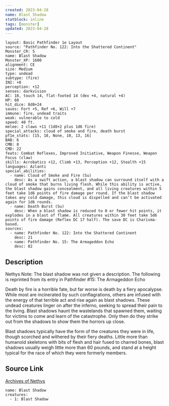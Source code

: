 ```yaml
---
created: 2023-04-28
name: Blast Shadow
statblock: inline
tags: [monster]
updated: 2023-04-28
---
```

```statblock
layout: Basic Pathfinder 1e Layout
source: "Pathfinder No. 122: Into the Shattered Continent"
Monster_CR: 5
name: Blast Shadow
Monster_XP: 1600
alignment: CE
size: Medium
type: undead
subtype: (fire)
INI: +8
perception: +12
senses: darkvision
AC: 18, touch 14, flat-footed 14 (dex +4, natural +4)
HP: 60
hit_dice: 8d8+24
saves: Fort +5, Ref +6, Will +7
immune: fire, undead traits
weak: vulnerable to cold
speed: 40 ft.
melee: 2 claws +11 (1d8+2 plus 1d6 fire)
special_attacks: cloud of smoke and fire, death burst
pf1e_stats: [15, 18, None, 10, 13, 16]
BAB: 6
CMB: 8
CMD: 22
feats: Combat Reflexes, Improved Initiative, Weapon Finesse, Weapon Focus (claw)
skills: Acrobatics +12, Climb +13, Perception +12, Stealth +15
languages: Azlanti
special_abilities:
  - name: Cloud of Smoke and Fire (Su)
    desc: As a swift action, a blast shadow can surround itself with a cloud of smoke that burns living flesh. While this ability is active, the blast shadow gains concealment, and all living creatures within 5 feet take 1d6 points of fire damage per round. If the blast shadow takes any cold damage, this cloud is dispelled and can’t be activated again for 1d6 rounds.
  - name: Death Burst (Su)
    desc: When a blast shadow is reduced to 0 or fewer hit points, it explodes in a blast of flame. All creatures within 30 feet take 5d6 points of fire damage (Reflex DC 17 half). The save DC is Charisma-based.
sources:
  - name: Pathfinder No. 122: Into the Shattered Continent
    desc: 21
  - name: Pathfinder No. 15: The Armageddon Echo
    desc: 82
```
## Description
Nethys Note: The blast shadow was not given a description. The following is reprinted from its entry in Pathfinder #15: The Armageddon Echo

Death by fire is a horrible fate, but far worse is death by a fiery apocalypse. While most are incinerated by such conflagrations, others are infused with the energy of that terrible act and rise again as blast shadows. These undead creatures linger on after the inferno, seeking to spread their pain to the living. Blast shadows haunt the wastelands that spawned them, waiting for victims to come and learn of the catastrophe. Only then do they strike out from the shadows to show them the horrors up close.

Blast shadows typically have the form of the creatures they were in life, though scorched and withered by their fiery deaths. Little more than humanoid skeletons with bits of flesh and hair fused to charred bones, blast shadows usually weigh little more than 60 pounds, and stand at a height typical for the race of which they were formerly members.
## Source Link
[Archives of Nethys](https://aonprd.com/MonsterDisplay.aspx?ItemName=Blast%20Shadow)
```encounter-table
name: Blast Shadow
creatures:
  - 1: Blast Shadow
```
